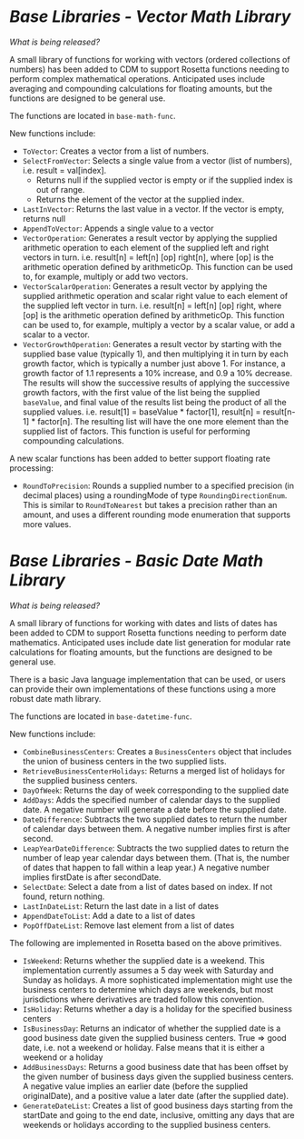 # *Base Libraries - Vector Math Library*

_What is being released?_

A small library of functions for working with vectors (ordered collections of numbers) has been added to CDM to support Rosetta functions needing to perform complex mathematical operations.  Anticipated uses include averaging and compounding calculations for floating amounts, but the functions are designed to be general use.

The functions are located in `base-math-func`.

New functions include:

* `ToVector`: Creates a vector from a list of numbers.
* `SelectFromVector`: Selects a single value from a vector (list of numbers), i.e. result = val[index].  
  * Returns null if the supplied vector is empty or if the supplied index is out of range.  
  * Returns the element of the vector at the supplied index.
* `LastInVector`: Returns the last value in a vector.  If the vector is empty, returns null
* `AppendToVector`: Appends a single value to a vector
* `VectorOperation`: Generates a result vector by applying the supplied arithmetic operation to each element of the supplied left and right vectors in turn.  i.e. result[n] = left[n] [op] right[n], where [op] is the arithmetic operation defined by arithmeticOp.  This function can be used to, for example, multiply or add two vectors.
* `VectorScalarOperation`: Generates a result vector by applying the supplied arithmetic operation and scalar right value to each element of the supplied left vector in turn. i.e. result[n] = left[n] [op] right, where [op] is the arithmetic operation defined by arithmeticOp.  This function can be used to, for example, multiply a vector by a scalar value, or add a scalar to a vector.
* `VectorGrowthOperation`: Generates a result vector by starting with the supplied base value (typically 1), and then multiplying it in turn by each growth factor, which is typically a number just above 1.  For instance, a growth factor of 1.1 represents a 10% increase, and 0.9 a 10% decrease.  The results will show the successive results of applying the successive growth factors, with the first value of the list being the supplied `baseValue`, and final value of the results list being the product of all the supplied values.  i.e. result[1] = baseValue * factor[1], result[n] = result[n-1] * factor[n].  The resulting list will have the one more element than the supplied list of factors.  This function is useful for performing compounding calculations.


A new scalar functions has been added to better support floating rate processing:
* `RoundToPrecision`:  Rounds a supplied number to a specified precision (in decimal places) using a roundingMode of type `RoundingDirectionEnum`.  This is similar to `RoundToNearest` but takes a precision rather than an amount, and uses a different rounding mode enumeration that supports more values.

# *Base Libraries - Basic Date Math Library*

_What is being released?_

A small library of functions for working with dates and lists of dates has been added to CDM to support Rosetta 
functions needing to perform date mathematics.  Anticipated uses include date list generation for modular rate 
calculations for floating amounts, but the functions are designed to be general use.

There is a basic Java language implementation that can be used, or users can provide their own implementations
of these functions using a more robust date math library.

The functions are located in `base-datetime-func`.

New functions include:

* `CombineBusinessCenters`: Creates a `BusinessCenters` object that includes the union of business centers in the two supplied lists.
* `RetrieveBusinessCenterHolidays`: Returns a merged list of holidays for the supplied business centers.
* `DayOfWeek`: Returns the day of week corresponding to the supplied date
* `AddDays`: Adds the specified number of calendar days to the supplied date.  A negative number will generate a date before the supplied date.
* `DateDifference`: Subtracts the two supplied dates to return the number of calendar days between them.  A negative number implies first is after second.
* `LeapYearDateDifference`: Subtracts the two supplied dates to return the number of leap year calendar days between them. (That is, the number of dates that happen to fall within a leap year.)  A negative number implies firstDate is after secondDate.
* `SelectDate`: Select a date from a list of dates based on index.  If not found, return nothing.
* `LastInDateList`: Return the last date in a list of dates
* `AppendDateToList`: Add a date to a list of dates
* `PopOffDateList`:  Remove last element from a list of dates

The following are implemented in Rosetta based on the above primitives.
* `IsWeekend`: Returns whether the supplied date is a weekend.  This implementation currently assumes a 5 day week with Saturday and Sunday as holidays.  A more sophisticated implementation might use the business centers to determine which days are weekends, but most jurisdictions where derivatives are traded follow this convention.
* `IsHoliday`: Returns whether a day is a holiday for the specified business centers
* `IsBusinessDay`: Returns an indicator of whether the supplied date is a good business date given the supplied business centers.  True => good date, i.e. not a weekend or holiday. False means that it is either a weekend or a holiday
* `AddBusinessDays`: Returns a good business date that has been offset by the given number of business days given the supplied business centers.  A negative value implies an earlier date (before the supplied originalDate), and a positive value a later date (after the supplied date).
* `GenerateDateList`: Creates a list of good business days starting from the startDate and going to the end date, inclusive, omitting any days that are weekends or holidays according to the supplied business centers.
